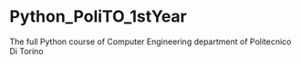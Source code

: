 # Python_PoliTO_1stYear
The full Python course of Computer Engineering department of Politecnico Di Torino
